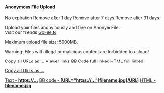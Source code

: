 #### Anonymous File Upload

No expiration Remove after 1 day Remove after 7 days Remove after 31 days 

Upload your files anonymously and free on Anonym File.  
Visit our friends [GoFile.to](https://gofile.to/)

Maximum upload file size: 5000MB.

Warning: Files with illegal or malicious content are forbidden to upload!

Copy all URLs as ... Viewer links BB Code full linked HTML full linked

[Copy all URLs as ...](#)

[Text - **https://...**](#) [BB code - **\[URL="https://..."\]filename.jpg\[/URL\]**](#) [HTML - **<a href="https://...">filename.jpg</a>**](#)